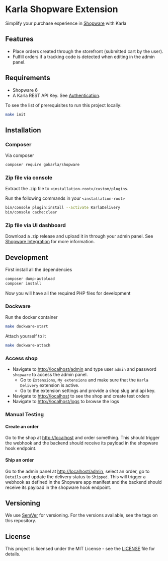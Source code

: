 # Karla Shopware Extension

Simplify your purchase experience in [Shopware](https://www.shopware.com/en/) with Karla

## Features

- Place orders created through the storefront (submitted cart by the user).
- Fulfill orders if a tracking code is detected when editing in the admin panel.

## Requirements

- Shopware 6
- A Karla REST API Key. See [Authentication](https://docs.gokarla.io/docs/api/authentication).

To see the list of prerequisites to run this project locally:

```sh
make init
```

## Installation

### Composer

Via composer

```bash
composer require gokarla/shopware
```

### Zip file via console

Extract the .zip file to `<installation-root>/custom/plugins`.

Run the following commands in your `<installation-root>`

```sh
bin/console plugin:install --activate KarlaDelivery
bin/console cache:clear
```

### Zip file via UI dashboard

Download a .zip release and upload it in through your admin panel.
See [Shopware Integration](https://docs.gokarla.io/docs/shop-integrations/shopware) for more information.

## Development

First install all the dependencies

```sh
composer dump-autoload
composer install
```

Now you will have all the required PHP files for development

### Dockware

Run the docker container

```sh
make dockware-start
```

Attach yourself to it

```sh
make dockware-attach
```

### Access shop

- Navigate to <http://localhost/admin> and type user `admin` and password `shopware`
  to access the admin panel.
  - Go to `Extensions`, `My extensions` and make sure that the `Karla Delivery` extension is active.
  - Go to the extension settings and provide a shop slug and api key.
- Navigate to <http://localhost> to see the shop and create test orders
- Navigate to <http://localhost/logs> to browse the logs

### Manual Testing

#### Create an order

Go to the shop at <http://localhost> and order something. This should trigger the webhook
and the backend should receive its payload in the shopware hook endpoint.

#### Ship an order

Go to the admin panel at <http://localhost/admin>, select an order, go to `Details`
and update the delivery status to `Shipped`. This will trigger a webhook as defined
in the Shopware app manifest and the backend should receive its payload in the shopware hook endpoint.

## Versioning

We use [SemVer](http://semver.org/) for versioning. For the versions available, see the tags on this repository.

## License

This project is licensed under the MIT License - see the [LICENSE](LICENSE) file for details.

